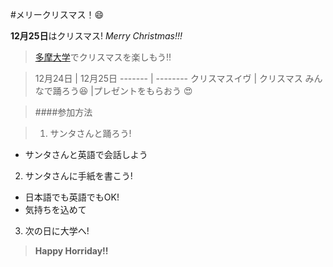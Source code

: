 #メリークリスマス！:smile:

**12月25日**はクリスマス!
*Merry Christmas!!!*
>[多摩大学](www.tama.ac.jp)でクリスマスを楽しもう!!

>12月24日 | 12月25日
------- | --------
クリスマスイヴ | クリスマス
みんなで踊ろう:satisfied: |プレゼントをもらおう :heart_eyes:

>####参加方法

>1. サンタさんと踊ろう!　
  * サンタさんと英語で会話しよう　
2. サンタさんに手紙を書こう!
  * 日本語でも英語でもOK!
  * 気持ちを込めて
3. 次の日に大学へ!
 
>**Happy Horriday!!**
